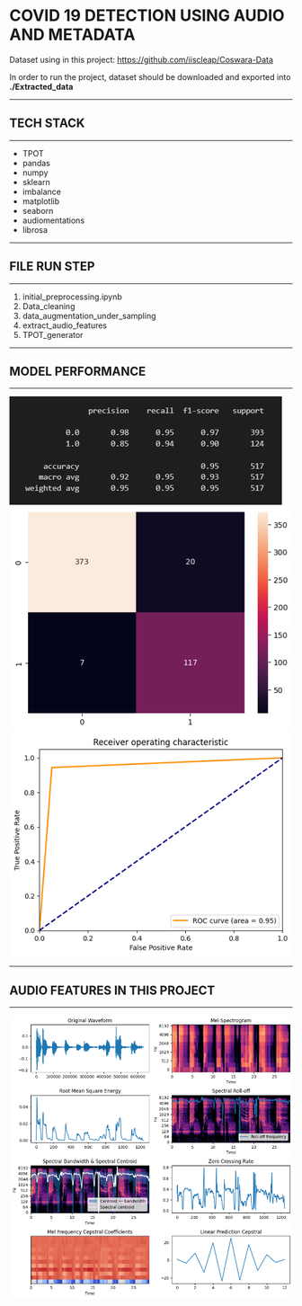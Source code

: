 # COVID 19 DETECTION USING AUDIO AND METADATA

Dataset using in this project: https://github.com/iiscleap/Coswara-Data

In order to run the project, dataset should be downloaded and exported into **./Extracted_data**

--------
## TECH STACK
--------
- TPOT
- pandas
- numpy
- sklearn
- imbalance
- matplotlib
- seaborn
- audiomentations
- librosa

------
## FILE RUN STEP
------
1. initial_preprocessing.ipynb
2. Data_cleaning
3. data_augmentation_under_sampling
4. extract_audio_features
5. TPOT_generator


-------
## MODEL PERFORMANCE
-------
![classification report](./img/classification_report.png)
![confusion matrix](./img/confusion_matrix.png)
![ROC](./img/ROC.png)


------
## AUDIO FEATURES IN THIS PROJECT
------
![audio features](./img/audio_features.png)
